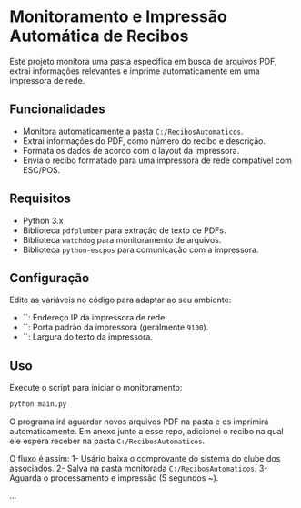 # Monitoramento e Impressão Automática de Recibos

Este projeto monitora uma pasta específica em busca de arquivos PDF, extrai informações relevantes e imprime automaticamente em uma impressora de rede.

## Funcionalidades

- Monitora automaticamente a pasta `C:/RecibosAutomaticos`.
- Extrai informações do PDF, como número do recibo e descrição.
- Formata os dados de acordo com o layout da impressora.
- Envia o recibo formatado para uma impressora de rede compatível com ESC/POS.

## Requisitos

- Python 3.x
- Biblioteca `pdfplumber` para extração de texto de PDFs.
- Biblioteca `watchdog` para monitoramento de arquivos.
- Biblioteca `python-escpos` para comunicação com a impressora.

## Configuração

Edite as variáveis no código para adaptar ao seu ambiente:

- ``: Endereço IP da impressora de rede.
- ``: Porta padrão da impressora (geralmente `9100`).
- ``: Largura do texto da impressora.

## Uso

Execute o script para iniciar o monitoramento:

```sh
python main.py
```

O programa irá aguardar novos arquivos PDF na pasta e os imprimirá automaticamente. Em anexo junto a esse repo, adicionei o recibo na qual ele espera receber na pasta `C:/RecibosAutomaticos`.

 O fluxo é assim:
 1- Usário baixa o comprovante do sistema do clube dos associados.
 2- Salva na pasta monitorada `C:/RecibosAutomaticos`.
 3- Aguarda o processamento e impressão (5 segundos ~).


...

